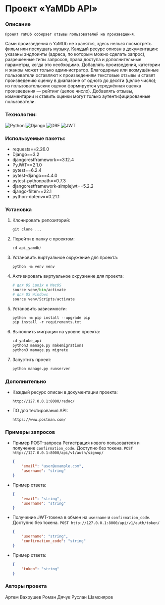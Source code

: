 # Проект «YaMDb API»

### Описание

    Проект YaMDb собирает отзывы пользователей на произведения.
Сами произведения в YaMDb не хранятся, здесь нельзя посмотреть фильм или послушать музыку.
    Каждый ресурс описан в документации: указаны эндпоинты (адреса, по которым можно сделать запрос),
разрешённые типы запросов, права доступа и дополнительные параметры, когда это необходимо.
    Добавлять произведения, категории и жанры может только администратор.
Благодарные или возмущённые пользователи оставляют к произведениям текстовые отзывы и ставят произведению оценку
в диапазоне от одного до десяти (целое число); из пользовательских оценок формируется усреднённая оценка произведения — рейтинг (целое число).
    Добавлять отзывы, комментарии и ставить оценки могут только аутентифицированные пользователи.

### Технологии:
![Python](https://img.shields.io/badge/Python-FFD43B?style=for-the-badge&logo=python&logoColor=blue)
![Django](https://img.shields.io/badge/Django-092E20?style=for-the-badge&logo=django&logoColor=green)
![DRF](https://img.shields.io/badge/django%20rest-ff1709?style=for-the-badge&logo=django&logoColor=white)
![JWT](https://img.shields.io/badge/JWT-000000?style=for-the-badge&logo=JSON%20web%20tokens&logoColor=white)

### Используемые пакеты:
* requests==2.26.0
* Django==3.2
* djangorestframework==3.12.4
* PyJWT==2.1.0
* pytest==6.2.4
* pytest-django==4.4.0
* pytest-pythonpath==0.7.3
* djangorestframework-simplejwt==5.2.2
* django-filter==22.1
* python-dotenv==0.21.1

### Установка

1. Клонировать репозиторий:

   ```python
   git clone ...
   ```

2. Перейти в папку с проектом:

   ```python
   cd api_yamdb/
   ```

3. Установить виртуальное окружение для проекта:

   ```python
   python -m venv venv
   ```

4. Активировать виртуальное окружение для проекта:

   ```python
   # для OS Lunix и MacOS
   source venv/bin/activate
   # для OS Windows
   source venv/Scripts/activate
   ```

5. Установить зависимости:

   ```python
   python -m pip install --upgrade pip
   pip install -r requirements.txt
   ```

6. Выполнить миграции на уровне проекта:

   ```python
   cd yatube_api
   python3 manage.py makemigrations
   python3 manage.py migrate
   ```

7. Запустить проект:
   ```python
   python manage.py runserver
   ```

### Дополнительно

* Каждый ресурс описан в документации проекта:
   ```
   http://127.0.0.1:8000/redoc/
   ```

* ПО для тестирования API:
   ```
   https://www.postman.com/
   ```

### Примеры запросов

* Пример POST-запроса 
    Регистрация нового пользователя и получение `confirmation_code`. Доступно без токена.
    `POST http://127.0.0.1:8000/api/v1/auth/signup/`
    ```json
    {
        "email": "user@example.com",
        "username": "string"
    }
    ```
* Пример ответа:
    ```json
    {
        "email": "string",
        "username": "string"
    }
    ```
* Получение JWT-токена в обмен на `username` и `confirmation_code`. Доступно без токена.
    `POST http://127.0.0.1:8000/api/v1/auth/token/`
    ```json
    {
        "username": "string",
        "confirmation_code": "string"
    }
    ```
* Пример ответа:
    ```json
    {
        "token": "string"
    }
    ```

### Авторы проекта
Артем Вахрушев
Роман Дячук
Руслан Шамсияров
